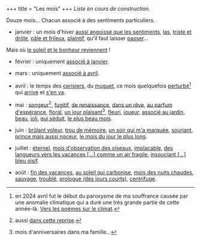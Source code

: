 +++
title = "Les mois"
+++
*Liste en cours de construction.*

Douze mois... Chacun associé à des sentiments particuliers.

- janvier : un mois d'hiver [aussi angoissé que les sentiments](../../seasons/16_seizieme_saison/mais_ou_vais_je), [las](../../seasons/18_dix_huitieme_saison/hiver_pluvieux), [triste et drôle](../../seasons/23_vingt_troisieme_saison/janvier), [pâle et frileux](../../seasons/24_vingt_quatrieme_saison/voici_janvier), [plaintif](../../seasons/24_vingt_quatrieme_saison/orgie), qu'il faut laisser [passer](../../seasons/24_vingt_quatrieme_saison/passer_l_hiver)...

Mais où [le soleil et le bonheur reviennent](../../seasons/5_cinquieme_saison/l_orage_du_cour) !

- février : uniquement [associé à janvier](../../seasons/24_vingt_quatrieme_saison/passer_l_hiver).

- mars : uniquement [associé à avril](../../seasons/19_dix_neuvieme_saison/avril).

- avril : le temps des [cerisiers](../../seasons/6_sixieme_saison/les_cerisiers_d_avril), du [muguet](../../seasons/20_vingtieme_saison/muguet_sous_la_pluie), ce mois quelquefois [perturbé](../../seasons/19_dix_neuvieme_saison/sens_dessus_dessous)[^1] qui [arrive](../../seasons/19_dix_neuvieme_saison/avril) et [s'en va](../../seasons/26_vingt_sixieme_saison/avril_s_en_va).

- mai : [songeur](../../seasons/1_premiere_saison/automne)[^2], [fugitif](../../seasons/4_quatrieme_saison/anticipation), [de renaissance](../../seasons/4_quatrieme_saison/toussaint), [dans un rêve](../../seasons/10_dixieme_saison/dans_un_reve), [au parfum d'espérance](../../seasons/6_sixieme_saison/en_mai), [floral](../../seasons/11_onzieme_saison/le_mai_nouveau), [un jour plaisant](../../seasons/11_onzieme_saison/mai)[^3], [fleuri](../../seasons/16_seizieme_saison/ame_de_mai), [joueur](../../seasons/17_dix_septieme_saison/aubade), [associé au jardin](../../seasons/18_dix_huitieme_saison/promenade_mentale), [beau](../../seasons/20_vingtieme_saison/muguet_sous_la_pluie), [joli](../../seasons/25_vingt_cinquieme_saison/tous_les_printemps), [qui séduit](../../seasons/26_vingt_sixieme_saison/avril_s_en_va), [le plus beau mois](../../seasons/26_vingt_sixieme_saison/voici_mai).

- juin : [brûlant voleur](../../seasons/2_deuxieme_saison/le_parc), [trou de mémoire](../../seasons/4_quatrieme_saison/juin), [un soir qui m'a marquée](../../seasons/6_sixieme_saison/un_regard), [souriant](../../seasons/22_vingt_deuxieme_saison/juin_juillet_octobre), [prince mais aussi noceur](../../seasons/26_vingt_sixieme_saison/juin), [le mois du jour le plus long](../../seasons/27_vingt_septieme_saison/21_juin).

- juillet : [éternel](../../seasons/1_premiere_saison/l_enfance_doree), [mois d'observation des oiseaux](../../seasons/16_seizieme_saison/oiseaux_de_juillet), [implacable](../../seasons/18_dix_huitieme_saison/la_maison_de_famille), [des langueurs vers les vacances [...] comme un air fragile](../../seasons/21_vingt_et_unieme_saison/juillet_aout), [insouciant [...] bleu oisif](../../seasons/22_vingt_deuxieme_saison/juin_juillet_octobre).

- août : [fin des vacances](../../seasons/1_premiere_saison/amour_de_vacances), [au soleil qui carbonise](../../seasons/2_deuxieme_saison/septembre), [mois des nuits chaudes](../../seasons/15_quinzieme_saison/nuit_d_aout), [sauvage](../../seasons/21_vingt_et_unieme_saison/juillet_aout), [troublé](../../seasons/21_vingt_et_unieme_saison/l_automne_clown), [prologue (des jours courts)](../../seasons/21_vingt_et_unieme_saison/le_jour_decroit), [centrifuge](../../seasons/28_vingt_huitieme_saison/aout).

[^1]: en 2024 avril fut le début du paroxysme de ma souffrance causée par une anomalie climatique qui a duré une très grande partie de cette année-là. [Vers les poèmes sur le climat](../../categories/climat).

[^2]: aussi [dans cette reprise](../../seasons/20_vingtieme_saison/au_bois).

[^3]: mois d'anniversaires dans ma famille...